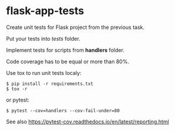 # flask-app-tests

Create unit tests for Flask project from the previous task.  

Put your tests into _tests_ folder. 

Implement tests for scripts from  **handlers** folder.

Code coverage has to be equal or more than 80%. 

Use tox to run unit tests localy: 

    $ pip install -r requirements.txt
    $ tox -r

or pytest:

    $ pytest --cov=handlers --cov-fail-under=80

See also https://pytest-cov.readthedocs.io/en/latest/reporting.html
